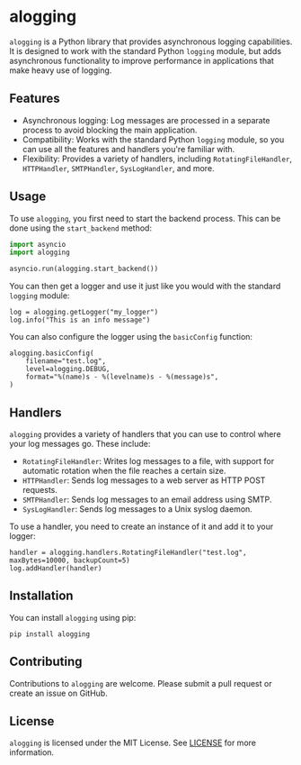 # alogging

`alogging` is a Python library that provides asynchronous logging capabilities. It is designed to work with the standard Python `logging` module, but adds asynchronous functionality to improve performance in applications that make heavy use of logging.

## Features

- Asynchronous logging: Log messages are processed in a separate process to avoid blocking the main application.
- Compatibility: Works with the standard Python `logging` module, so you can use all the features and handlers you're familiar with.
- Flexibility: Provides a variety of handlers, including `RotatingFileHandler`, `HTTPHandler`, `SMTPHandler`, `SysLogHandler`, and more.

## Usage

To use `alogging`, you first need to start the backend process. This can be done using the `start_backend` method:

```python
import asyncio
import alogging

asyncio.run(alogging.start_backend())
```

You can then get a logger and use it just like you would with the standard `logging` module:

```python3
log = alogging.getLogger("my_logger")
log.info("This is an info message")
```

You can also configure the logger using the `basicConfig` function:

```python3
alogging.basicConfig(
    filename="test.log",
    level=alogging.DEBUG,
    format="%(name)s - %(levelname)s - %(message)s",
)
```

## Handlers

`alogging` provides a variety of handlers that you can use to control where your log messages go. These include:

- `RotatingFileHandler`: Writes log messages to a file, with support for automatic rotation when the file reaches a certain size.
- `HTTPHandler`: Sends log messages to a web server as HTTP POST requests.
- `SMTPHandler`: Sends log messages to an email address using SMTP.
- `SysLogHandler`: Sends log messages to a Unix syslog daemon.

To use a handler, you need to create an instance of it and add it to your logger:

```python3
handler = alogging.handlers.RotatingFileHandler("test.log", maxBytes=10000, backupCount=5)
log.addHandler(handler)
```

## Installation

You can install `alogging` using pip:

```
pip install alogging
```

## Contributing

Contributions to `alogging` are welcome. Please submit a pull request or create an issue on GitHub.

## License

`alogging` is licensed under the MIT License. See [LICENSE](LICENSE) for more information.
